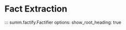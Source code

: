 # Fact Extraction

<!-- prettier-ignore -->
::: summ.factify.Factifier
    options:
      show_root_heading: true

